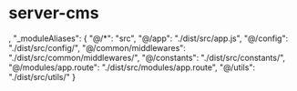 # server-cms

,
  "_moduleAliases": {
    "@/*": "src",
    "@/app": "./dist/src/app.js",
    "@/config": "./dist/src/config/",
    "@/common/middlewares": "./dist/src/common/middlewares/",
    "@/constants": "./dist/src/constants/",
    "@/modules/app.route": "./dist/src/modules/app.route",
    "@/utils": "./dist/src/utils/"
  }
